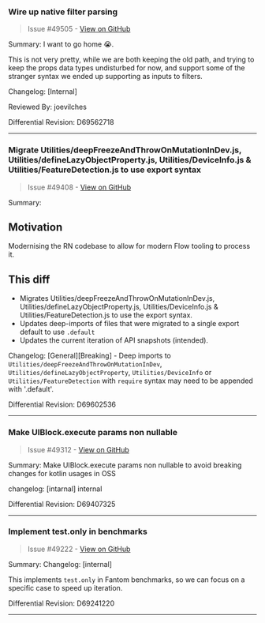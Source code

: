 ### Wire up native filter parsing

> Issue #49505 - [View on GitHub](https://github.com/facebook/react-native/pull/49505)

Summary:
I want to go home 😭.

This is not very pretty, while we are both keeping the old path, and trying to keep the props data types undisturbed for now, and support some of the stranger syntax we ended up supporting as inputs to filters.

Changelog: [Internal]

Reviewed By: joevilches

Differential Revision: D69562718




---

### Migrate Utilities/deepFreezeAndThrowOnMutationInDev.js, Utilities/defineLazyObjectProperty.js, Utilities/DeviceInfo.js & Utilities/FeatureDetection.js to use export syntax

> Issue #49408 - [View on GitHub](https://github.com/facebook/react-native/pull/49408)

Summary:
## Motivation
Modernising the RN codebase to allow for modern Flow tooling to process it.

## This diff
- Migrates Utilities/deepFreezeAndThrowOnMutationInDev.js, Utilities/defineLazyObjectProperty.js, Utilities/DeviceInfo.js & Utilities/FeatureDetection.js to use the export syntax.
- Updates deep-imports of files that were migrated to a single export default to use `.default`
- Updates the current iteration of API snapshots (intended).

Changelog:
[General][Breaking] - Deep imports to `Utilities/deepFreezeAndThrowOnMutationInDev`, `Utilities/defineLazyObjectProperty`, `Utilities/DeviceInfo` or `Utilities/FeatureDetection` with `require` syntax may need to be appended with '.default'.

Differential Revision: D69602536




---

### Make UIBlock.execute params non nullable

> Issue #49312 - [View on GitHub](https://github.com/facebook/react-native/pull/49312)

Summary:
Make UIBlock.execute params non nullable to avoid breaking changes for kotlin usages in OSS

changelog: [intarnal] internal

Differential Revision: D69407325




---

### Implement test.only in benchmarks

> Issue #49222 - [View on GitHub](https://github.com/facebook/react-native/pull/49222)

Summary:
Changelog: [internal]

This implements `test.only` in Fantom benchmarks, so we can focus on a specific case to speed up iteration.

Differential Revision: D69241220




---

